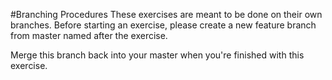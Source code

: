 #Branching Procedures
These exercises are meant to be done on their own branches. Before starting an exercise, please create a new feature branch from master named after the exercise. 

Merge this branch back into your master when you're finished with this exercise. 

